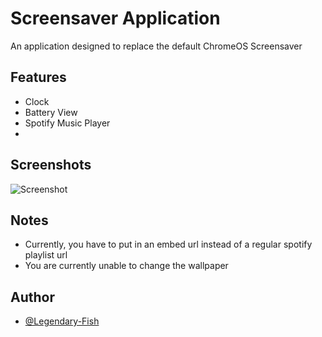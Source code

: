 
# Screensaver Application

An application designed to replace the default ChromeOS Screensaver

## Features

- Clock
- Battery View
- Spotify Music Player
- 
## Screenshots

![Screenshot](https://media.discordapp.net/attachments/1134712593987158066/1216871336258044086/image.png?ex=6601f6be&is=65ef81be&hm=d6df72c886952e8e6d25fc21c7bc45c2d60986406b58a918021b5a5c84612e4f&=&format=webp&quality=lossless&width=550&height=309)

## Notes
- Currently, you have to put in an embed url instead of a regular spotify playlist url
- You are currently unable to change the wallpaper

## Author

- [@Legendary-Fish](https://www.github.com/Legendary-Fish)

